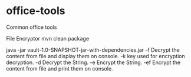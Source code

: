 # office-tools
Common office tools

File Encryptor
mvn clean package

java -jar vault-1.0-SNAPSHOT-jar-with-dependencies.jar 
-f Decrypt the content from file and display them on console. 
-k key used for encryption decryption.
-d Decrypt the String.
-e Encrypt the String.
-ef Encrypt the content from file and print them on console.

